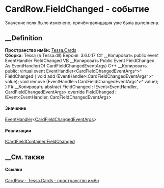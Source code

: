 # CardRow.FieldChanged - событие
Значение поля было изменено, причём валидация уже была выполнена.
##  __Definition
 **Пространство имён:** [Tessa.Cards](N_Tessa_Cards.htm)  
 **Сборка:** Tessa (в Tessa.dll) Версия: 3.6.0.17
C# __Копировать
     public event EventHandler<CardFieldChangedEventArgs> FieldChanged
VB __Копировать
     Public Event FieldChanged As EventHandler(Of CardFieldChangedEventArgs)
C++ __Копировать
     public:
    virtual  event EventHandler<CardFieldChangedEventArgs^>^ FieldChanged {
    	void add (EventHandler<CardFieldChangedEventArgs^>^ value);
    	void remove (EventHandler<CardFieldChangedEventArgs^>^ value);
    }
F# __Копировать
     abstract FieldChanged : IEvent<EventHandler<CardFieldChangedEventArgs>,
        CardFieldChangedEventArgs>
    override FieldChanged : IEvent<EventHandler<CardFieldChangedEventArgs>,
        CardFieldChangedEventArgs>
#### Значение
[EventHandler](https://learn.microsoft.com/dotnet/api/system.eventhandler-1)<[CardFieldChangedEventArgs](T_Tessa_Cards_CardFieldChangedEventArgs.htm)>
#### Реализации
[ICardFieldContainer.FieldChanged](E_Tessa_Cards_ICardFieldContainer_FieldChanged.htm)  
##  __См. также
#### Ссылки
[CardRow - ](T_Tessa_Cards_CardRow.htm)
[Tessa.Cards - пространство имён](N_Tessa_Cards.htm)
